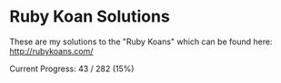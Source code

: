 Ruby Koan Solutions
===================

These are my solutions to the "Ruby Koans" which can be found here: http://rubykoans.com/

Current Progress: 43 / 282 (15%)
